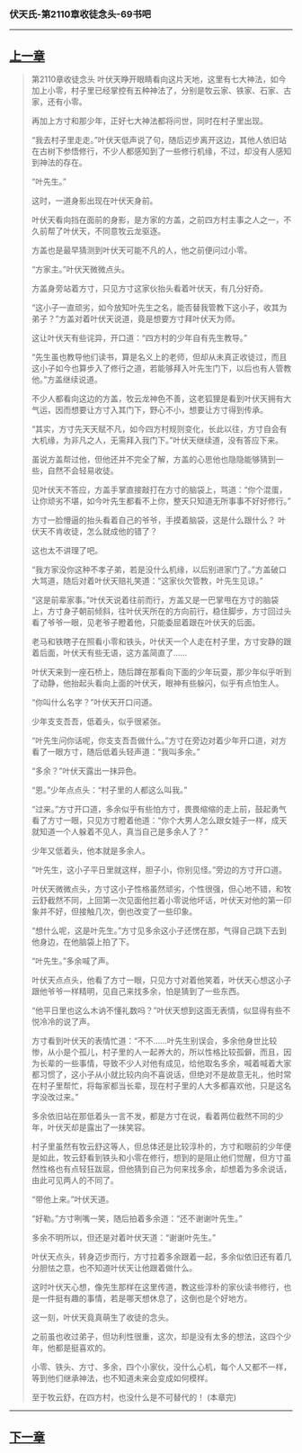 ### 伏天氏-第2110章收徒念头-69书吧

--------
[上一章](./a68c1eb16f64270f86a780edc3a86957.md)
--------


>
>
>
>第2110章收徒念头
>叶伏天睁开眼睛看向这片天地，这里有七大神法，如今加上小零，村子里已经掌控有五种神法了，分别是牧云家、铁家、石家、古家，还有小零。
>
>再加上方寸和那少年，正好七大神法都将问世，同时在村子里出现。
>
>“我去村子里走走。”叶伏天低声说了句，随后迈步离开这边，其他人依旧站在古树下参悟修行，不少人都感知到了一些修行机缘，不过，却没有人感知到神法的存在。
>
>“叶先生。”
>
>这时，一道身影出现在叶伏天身前。
>
>叶伏天看向挡在面前的身影，是方家的方盖，之前四方村主事之人之一，不久前帮了叶伏天，不同意牧云龙驱逐。
>
>方盖也是最早猜测到叶伏天可能不凡的人，他之前便问过小零。
>
>“方家主。”叶伏天微微点头。
>
>方盖身旁站着方寸，只见方寸这家伙抬头看着叶伏天，有几分好奇。
>
>“这小子一直顽劣，如今放知叶先生之名，能否替我管教下这小子，收其为弟子？”方盖对着叶伏天说道，竟是想要方寸拜叶伏天为师。
>
>这让叶伏天有些诧异，开口道：“四方村的少年自有先生教导。”
>
>“先生虽也教导他们读书，算是名义上的老师，但却从未真正收徒过，而且这小子如今也算步入了修行之道，若能够拜入叶先生门下，以后也有人管教他。”方盖继续说道。
>
>不少人都看向这边的方盖，牧云龙神色不善，这老狐狸是看到叶伏天拥有大气运，因而想要让方寸入其门下，野心不小，想要让方寸得到传承。
>
>“其实，方寸先天天赋不凡，如今四方村规则变化，长此以往，方寸自会有大机缘，为非凡之人，无需拜入我门下。”叶伏天继续道，没有答应下来。
>
>虽说方盖帮过他，但他还并不完全了解，方盖的心思他也隐隐能够猜到一些，自然不会轻易收徒。
>
>见叶伏天不答应，方盖手掌直接敲打在方寸的脑袋上，骂道：“你个混蛋，让你顽劣不堪，如今叶先生都看不上你，整天只知道无所事事不好好修行。”
>
>方寸一脸懵逼的抬头看着自己的爷爷，手摸着脑袋，这是什么跟什么？
>叶伏天不肯收徒，怎么就成他的错了？
>
>这也太不讲理了吧。
>
>“我方家没你这种不孝子弟，若是没什么机缘，以后别进家门了。”方盖破口大骂道，随后对着叶伏天赔礼笑道：“这家伙欠管教，叶先生见谅。”
>
>“这是前辈家事。”叶伏天说着往前而行，方盖又是一巴掌甩在方寸的脑袋上，方寸身子朝前倾斜，往叶伏天所在的方向前行，稳住脚步，方寸回过头看了爷爷一眼，见老爷子瞪着他，只能委屈着跟在叶伏天的后面。
>
>老马和铁瞎子在照看小零和铁头，叶伏天一个人走在村子里，方寸安静的跟着后面，叶伏天有些无语，这方盖简直了……
>
>叶伏天来到一座石桥上，随后蹲在那看向下面的少年玩耍，那少年似乎听到了动静，他抬起头看向上面的叶伏天，眼神有些躲闪，似乎有点怕生人。
>
>“你叫什么名字？”叶伏天开口问道。
>
>少年支支吾吾，低着头，似乎很紧张。
>
>“叶先生问你话呢，你支支吾吾做什么。”方寸在旁边对着少年开口道，对方看了一眼方寸，随后低着头轻声道：“我叫多余。”
>
>“多余？”叶伏天露出一抹异色。
>
>“恩。”少年点点头：“村子里的人都这么叫我。”
>
>“过来。”方寸开口道，多余似乎有些怕方寸，畏畏缩缩的走上前，鼓起勇气看了方寸一眼，只见方寸瞪着他道：“你个大男人怎么跟女娃子一样，成天就知道一个人躲着不见人，真当自己是多余人了？”
>
>少年又低着头，他本就是多余人。
>
>“叶先生，这小子平日里就这样，胆子小，你别见怪。”旁边的方寸开口道。
>
>叶伏天微微点头，方寸这小子性格虽然顽劣，个性很强，但心地不错，和牧云舒截然不同，上回第一次见面他拦着小零说他坏话，叶伏天对他的第一印象并不好，但接触几次，倒也改变了一些印象。
>
>“想什么呢，这是叶先生。”方寸见多余这小子还愣在那，气得自己跳下去到他身边，在他脑袋上拍了下。
>
>“叶先生。”多余喊了声。
>
>叶伏天点点头，他看了方寸一眼，只见方寸对着他笑着，叶伏天心想这小子跟他爷爷一样精明，见自己来找多余，怕是猜到了一些东西。
>
>“他平日里也这么木讷不懂礼数吗？”叶伏天想到这面无表情，似显得有些不悦冷冷的说了声。
>
>方寸看到叶伏天的表情忙道：“不不……叶先生别误会，多余他身世比较惨，从小是个孤儿，村子里的人一起养大的，所以性格比较孤僻，而且，因为长辈的一些事情，导致不少人对他有成见，给他取名多余，喊着喊着大家都习惯了，这小子从小就比较内向不喜说话，但绝对不是故意无礼，他时常在村子里帮忙，将每家都当长辈，现在村子里的人大多都喜欢他，只是这名字没改过来。”
>
>多余依旧站在那低着头一言不发，都是方寸在说，看着两位截然不同的少年，叶伏天却是露出了一抹笑容。
>
>村子里虽然有牧云舒这等人，但总体还是比较淳朴的，方寸和眼前的少年便是如此，牧云舒看到铁头和小零在修行，想到的是阻止他们觉醒，但方寸虽然性格也有点轻狂跋扈，但他猜到自己为何来找多余，却想着为多余说话，由此可见两人的不同了。
>
>“带他上来。”叶伏天道。
>
>“好勒。”方寸咧嘴一笑，随后拍着多余道：“还不谢谢叶先生。”
>
>多余不明所以，但还是对着叶伏天道：“谢谢叶先生。”
>
>叶伏天点头，转身迈步而行，方寸拉着多余跟着一起，多余似依旧还有着几分胆怯之意，也不知道叶伏天让他跟着做什么。
>
>这时叶伏天心想，像先生那样在这里传道，教这些淳朴的家伙读书修行，也是一件挺有趣的事情，若是哪天想休息了，这倒也是个好地方。
>
>这一刻，叶伏天竟真萌生了收徒的念头。
>
>之前虽也收过弟子，但功利性很重，这次，却是没有太多的想法，这四个少年，他都是挺喜欢的。
>
>小零、铁头、方寸、多余，四个小家伙，没什么心机，每个人又都不一样，等到他们继承神法，也不知道未来会变成如何模样。
>
>至于牧云舒，在四方村，也没什么是不可替代的！
>(本章完)
>
>

--------
[下一章](./add3d5e64083ec57c8a184bcdb70874a.md)
--------
